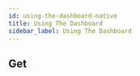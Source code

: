 ```yaml
---
id: using-the-dashboard-native
title: Using The Dashboard
sidebar_label: Using The Dashboard
---
```


## Get